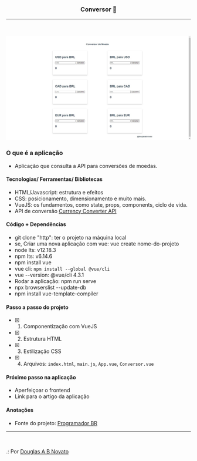 <h3 align="center">
  Conversor 🚀
</h3>

---
<br>

![Resultado da Aplicação](/public/aplicacao-terminada.jpg)

### O que é a aplicação

- Aplicação que consulta a API para conversões de moedas.

#### Tecnologias/ Ferramentas/ Bibliotecas

- HTML/Javascript: estrutura e efeitos
- CSS: posicionamento, dimensionamento e muito mais.
- VueJS: os fundamentos, como state, props, components, ciclo de vida.
- API de conversão [Currency Converter API](https://free.currencyconverterapi.com/)

#### Código + Dependências

- git clone "http": ter o projeto na máquina local
- se, Criar uma nova aplicação com vue: vue create nome-do-projeto
- node lts: v12.18.3
- npm lts: v6.14.6
- npm install vue
- vue cli: `npm install --global @vue/cli`  
- vue --version: @vue/cli 4.3.1
- Rodar a aplicação:  npm run serve
- npx browserslist --update-db
- npm install vue-template-compiler

#### Passo a passo do projeto 

- [x] 1. Componentização com VueJS
- [x] 2. Estrutura HTML 
- [x] 3. Estilização CSS 
- [x] 4. Arquivos: `index.html`, `main.js`, `App.vue`, `Conversor.vue`

#### Próximo passo na aplicação

- Aperfeiçoar o frontend
- Link para o artigo da aplicação 

#### Anotações   

- Fonte do projeto: [Programador BR](https://www.youtube.com/watch?v=tIEa3MRBpI0)

---
<br>

.: Por [Douglas A B Novato](https://linktr.ee/douglasabnovato)